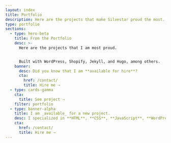 ```yaml
---
layout: index
title: Portfolio
description: Here are the projects that make Silvestar proud the most. Projects are built with WordPress, Shopify, Jekyll, and Hugo, among others.
type: portfolio
sections:
  - type: hero-beta
    title: From the Portfolio
    desc: >-
      Here are the projects that I am most proud.


      Built with WordPress, Shopify, Jekyll, and Hugo, among others.
    banner:
      desc: Did you know that I am **available for hire**?
      cta:
        href: /contact/
        title: Hire me ⇢
  - type: cards-gamma
    cta:
      title: See project ⇢
    filter: portfolio
  - type: banner-alpha
    title: I am _available_ for a new project.
    desc: I specialized in **HTML**, **CSS**, **JavaScript**, **WordPress**, **Shopify**, and **JAMstack** technologies.
    cta:
      href: /contact/
      title: Hire me ⇢
---
```


